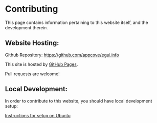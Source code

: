 # Contributing

This page contains information pertaining to this website itself, and the development therein.

## Website Hosting:

Github Repository: <https://github.com/appcove/egui.info>

This site is hosted by [GitHub Pages](https://pages.github.com).

Pull requests are welcome!


## Local Development:

In order to contribute to this website, you should have local development setup:

[Instructions for setup on Ubuntu](./local-development-with-ubuntu)




